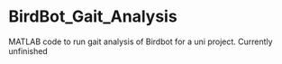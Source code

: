 # BirdBot_Gait_Analysis
MATLAB code to run gait analysis of Birdbot for a uni project. Currently unfinished 

